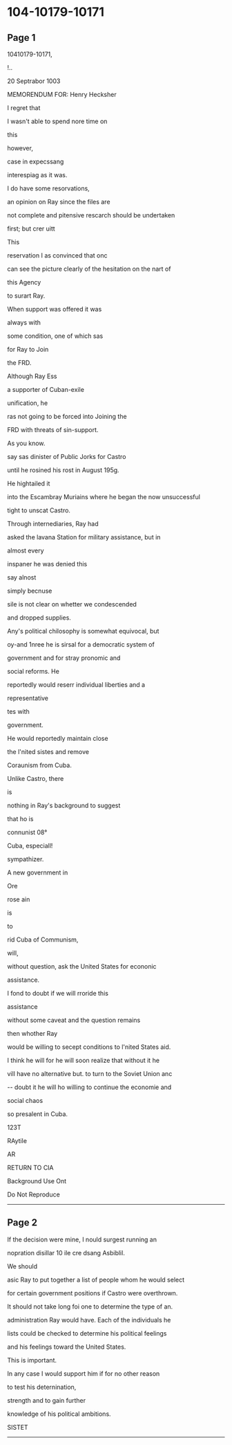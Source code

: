 # 104-10179-10171

## Page 1

10410179-10171,

!..

20 Septrabor 1003

MEMORENDUM FOR: Henry Hecksher

I regret that

I wasn't able to spend nore time on

this

however,

case in expecssang

interespiag as it was.

I do have some resorvations,

an opinion on Ray since the files are

not complete and pitensive rescarch should be undertaken

first; but crer uitt

This

reservation I as convinced that onc

can see the picture clearly of the hesitation on the nart of

this Agency

to surart Ray.

When support was offered it was

always with

some condition, one of which sas

for Ray to Join

the FRD.

Although Ray Ess

a supporter of Cuban-exile

unification, he

ras not going to be forced into Joining the

FRD with threats of sin-support.

As you know.

say sas dinister of Public Jorks for Castro

until he rosined his rost in August 195g.

He hightailed it

into the Escambray Muriains where he began the now unsuccessful

tight to unscat Castro.

Through internediaries, Ray had

asked the lavana Station for military assistance, but in

almost every

inspaner he was denied this

say alnost

simply becnuse

sile is not clear on whetter we condescended

and dropped supplies.

Any's political chilosophy is somewhat equivocal, but

oy-and 1nree he is sirsal for a democratic system of

government and for stray pronomic and

social reforms. He

reportedly would reserr individual liberties and a

representative

tes with

government.

He would reportedly maintain close

the l'nited sistes and remove

Coraunism from Cuba.

Unlike Castro, there

is

nothing in Ray's background to suggest

that ho is

connunist 08°

Cuba, especiall!

sympathizer.

A new government in

Ore

rose ain

is

to

rid Cuba of Communism,

will,

without question, ask the United States for econonic

assistance.

I fond to doubt if we will rroride this

assistance

without some caveat and the question remains

then whother Ray

would be willing to secept conditions to l'nited States aid.

I think he will for he will soon realize that without it he

vill have no alternative but. to turn to the Soviet Union anc

-- doubt it he will ho willing to continue the economie and

social chaos

so presalent in Cuba.

123T

RAytile

AR

RETURN TO CIA

Background Use Ont

Do Not Reproduce

---

## Page 2

If the decision were mine, I nould surgest running an

nopration disillar 10 ile cre dsang Asbiblil.

We should

asic Ray to put together a list of people whom he would select

for certain government positions if Castro were overthrown.

It should not take long foi one to determine the type of an.

administration Ray would have. Each of the individuals he

lists could be checked to determine his political feelings

and his feelings toward the United States.

This is important.

In any case I would support him if for no other reason

to test his deternination,

strength and to gain further

knowledge of his political ambitions.

SISTET

---

